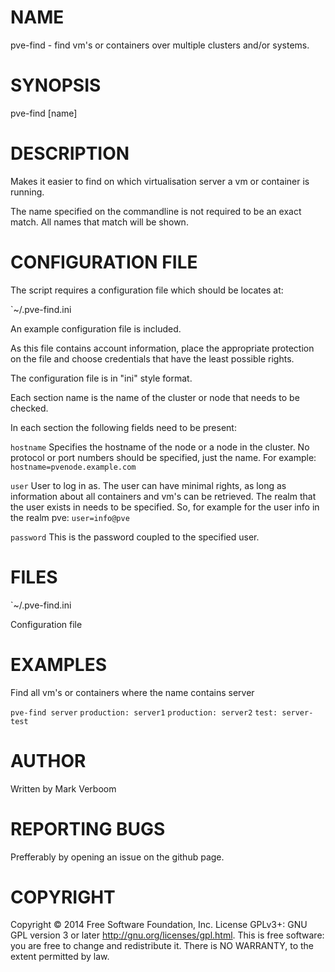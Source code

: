 # NAME

pve-find - find vm's or containers over multiple clusters and/or systems.

# SYNOPSIS

 pve-find [name]

# DESCRIPTION

Makes it easier to find on which virtualisation server a vm or container is
running.

The name specified on the commandline is not required to be an exact match.
All names that match will be shown.

# CONFIGURATION FILE

The script requires a configuration file which should be locates at:

`~/.pve-find.ini

An example configuration file is included.

As this file contains account information, place the appropriate protection on
the file and choose credentials that have the least possible rights.

The configuration file is in "ini" style format.

Each section name is the name of the cluster or node that needs to be checked.

In each section the following fields need to be present:

`hostname`
Specifies the hostname of the node or a node in the cluster. No protocol or port
numbers should be specified, just the name.
For example:
`hostname=pvenode.example.com`

`user`
User to log in as. The user can have minimal rights, as long as information about
all containers and vm's can be retrieved. The realm that the user exists in needs
to be specified. So, for example for the user info in the realm pve:
`user=info@pve`

`password`
This is the password coupled to the specified user.

# FILES

`~/.pve-find.ini

Configuration file

# EXAMPLES

Find all vm's or containers where the name contains server

`pve-find server`
`production: server1`
`production: server2`
`test: server-test`

# AUTHOR

Written by Mark Verboom

# REPORTING BUGS

Prefferably by opening an issue on the github page.

# COPYRIGHT

Copyright  ©  2014  Free Software Foundation, Inc.  License GPLv3+: GNU
GPL version 3 or later <http://gnu.org/licenses/gpl.html>.
This is free software: you are free  to  change  and  redistribute  it.
There is NO WARRANTY, to the extent permitted by law.
